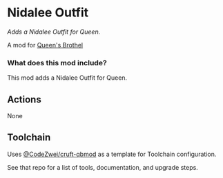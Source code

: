 # Nidalee Outfit

_Adds a Nidalee Outfit for Queen._

A mod for [Queen's Brothel](https://queensbrothel.com/)

<h3>What does this mod include?</h3> <p>This mod adds a Nidalee Outfit for Queen.</p>

## Actions

<!-- `yarn build` - Builds the package, emitting .js and .d.ts files\
`yarn lint` - Runs lint over the project source\
`yarn test` - Runs all tests under the src/ directory\
`yarn publish` - Bumps package version and publishes the package to NPM Registry -->
None

## Toolchain

Uses [@CodeZwei/cruft-qbmod](https://github.com/CodeZwei/cruft-qbmod) as a template for Toolchain configuration.

See that repo for a list of tools, documentation, and upgrade steps.

